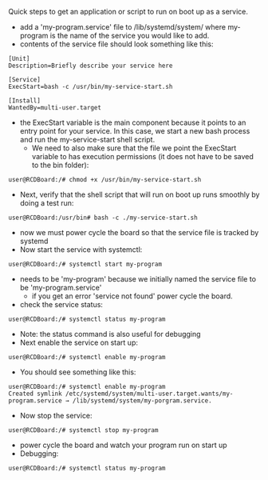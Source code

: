 Quick steps to get an application or script to run on boot up as a service.
   - add a 'my-program.service' file to /lib/systemd/system/ where my-program is the name of the service you would like to add.
   - contents of the service file should look something like this:
```
[Unit]
Description=Briefly describe your service here

[Service]
ExecStart=bash -c /usr/bin/my-service-start.sh

[Install]
WantedBy=multi-user.target
```
   - the ExecStart variable is the main component because it points to an entry point for your service. In this case, we start a new bash process and run the my-service-start shell script.
      - We need to also make sure that the file we point the ExecStart variable to has execution permissions (it does not have to be saved to the bin folder):
```
user@RCDBoard:/# chmod +x /usr/bin/my-service-start.sh
```

   - Next, verify that the shell script that will run on boot up runs smoothly by doing a test run:
```
user@RCDBoard:/usr/bin# bash -c ./my-service-start.sh
```
   - now we must power cycle the board so that the service file is tracked by systemd
   - Now start the service with systemctl:
```
user@RCDBoard:/# systemctl start my-program
```
   - needs to be 'my-program' because we initially named the service file to be 'my-program.service'
      - if you get an error 'service not found' power cycle the board.
   - check the service status:
```
user@RCDBoard:/# systemctl status my-program
```
   - Note: the status command is also useful for debugging
   - Next enable the service on start up:
```
user@RCDBoard:/# systemctl enable my-program
```
   - You should see something like this:
```
user@RCDBoard:/# systemctl enable my-program
Created symlink /etc/systemd/system/multi-user.target.wants/my-program.service → /lib/systemd/system/my-porgram.service.
```
   - Now stop the service:
```
user@RCDBoard:/# systemctl stop my-program
```
   - power cycle the board and watch your program run on start up
   - Debugging:
```
user@RCDBoard:/# systemctl status my-program
```